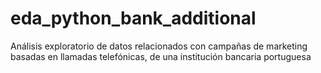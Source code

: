 # eda_python_bank_additional
Análisis exploratorio de datos relacionados con campañas de marketing basadas en llamadas telefónicas, de una institución bancaria portuguesa
